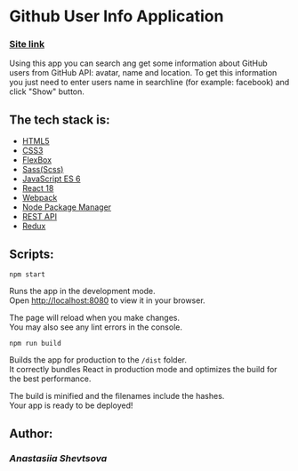 <h1>Github User Info Application</h1>
<h3> <a href="https://yasuriya.github.io/github-user-info_app/"><b>Site link</b></a> </h3>

Using this app you can search ang get some information about GitHub users from GitHub API: avatar, name and location.
To get this information you just need to enter users name in searchline (for example: facebook) and click "Show" button.

<h2>The tech stack is: </h2>
<ul> 
  <li><a href="https://en.wikipedia.org/wiki/HTML5">HTML5 </a> </li>
  <li><a href="https://en.wikipedia.org/wiki/Cascading_Style_Sheets">CSS3 </a> </li>
  <li><a href="https://en.wikipedia.org/wiki/CSS_Flexible_Box_Layout">FlexBox </a> </li>
  <li><a href="https://sass-lang.com/">Sass(Scss) </a> </li>
  <li><a href="https://www.w3schools.com/js/js_es6.asp">JavaScript ES 6</a> </li>
  <li><a href="https://uk.reactjs.org/">React 18</a> </li>
  <li><a href="https://webpack.js.org/">Webpack</a> </li>
  <li><a href="https://www.npmjs.com/">Node Package Manager</a> </li>
  <li><a href="https://en.wikipedia.org/wiki/Representational_state_transfer">REST API</a> </li>
  <li><a href="https://redux.js.org/">Redux</a> </li>
</ul>

<h2><b>Scripts:</b></h2>

 `npm start`

Runs the app in the development mode.\
Open [http://localhost:8080](http://localhost:8080) to view it in your browser.

The page will reload when you make changes.\
You may also see any lint errors in the console.

`npm run build`

Builds the app for production to the `/dist` folder.\
It correctly bundles React in production mode and optimizes the build for the best performance.

The build is minified and the filenames include the hashes.\
Your app is ready to be deployed!


<h2><b>Author:</b></h2>
<h3> <i>Anastasiia Shevtsova </i></h3>
